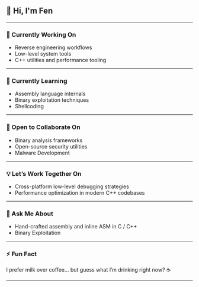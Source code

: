 
<!--
**stefen-lowcode/stefen-lowcode** is a ✨ _special_ ✨ repository because its `README.md` (this file) appears on your GitHub profile.

Here are some ideas to get you started:

- 🔭 I’m currently working on ...
- 🌱 I’m currently learning ...
- 👯 I’m looking to collaborate on ...
- 🤔 I’m looking for help with ...
- 💬 Ask me about ...
- 📫 How to reach me: ...
- 😄 Pronouns: ...
- ⚡ Fun fact: ...

--> 
## 👋 Hi, I'm Fen

---

### 🔭 Currently Working On
- Reverse engineering workflows  
- Low-level system tools 
- C++ utilities and performance tooling

---

### 🌱 Currently Learning
- Assembly language internals  
- Binary exploitation techniques  
- Shellcoding

---

### 🤝 Open to Collaborate On
- Binary analysis frameworks  
- Open-source security utilities
- Malware Development

---

### 💡 Let’s Work Together On
- Cross-platform low-level debugging strategies 
- Performance optimization in modern C++ codebases

---

### 💬 Ask Me About
- Hand-crafted assembly and inline ASM in C / C++
- Binary Exploitation

---

### ⚡ Fun Fact
I prefer milk over coffee… but guess what I’m drinking right now? ☕

---
